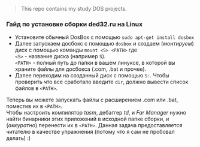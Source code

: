 
> This repo contains my study DOS projects.  

### Гайд по установке сборки ded32.ru на Linux  
* Установите обычный DosBox с помощью `sudo apt-get install dosbox`
* Далее запускаем досбокс с помощью `dosbox` и создаем (*монтируем*) диск с помощью команды `mount <S> <PATH>` где  
 `<S>` - название диска (например `S`).  
 `<PATH>` - полный путь до папки в вашем линуксе, в которой вы храните файлы для досбокса (.com, .bat и прочее).  
 * Далее переходим на созданный диск с помощью `S:`. Чтобы проверить что все сработало введите `dir`, должно вывести список файлов в `<PATH>`.

 Теперь вы можете запускать файлы с расширением .com или .bat, поместив их в `<PATH>`.  
 Чтобы настроить компилятор *tasm*, дебаггер *td*, и *Far Manager* нужно найти бинарники этих приложений в исходной папке сборки, и (*аккуратно*) перенести их в `<PATH>`. Данная задача предоставляется читателю в качестве упражнения (потому что я сам не пробовал делать) :)
